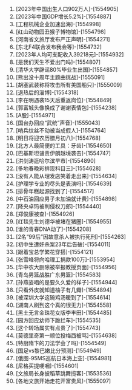 
1. [2023年中国出生人口902万人]-[1554905]
1. [2023年中国GDP增长5.2%]-[1554887]
1. [工程机械企业加速出海]-[1554998]
1. [红山动物园丑猴子博物馆]-[1554798]
1. [河南省文旅厅发布严正声明]-[1554271]
1. [东北F4联合发布我会等]-[1554732]
1. [2023年人均可支配收入39218元]-[1554932]
1. [是我们天生不爱出门吗]-[1554807]
1. [清华大学辟谣80%毕业生出国]-[1554857]
1. [熊出没十周年主题曲挑战]-[1555091]
1. [胡塞武装称将攻击所有美国船只]-[1555009]
1. [退热后的淄博]-[1554318]
1. [李在明遇袭15天后重返岗位]-[1554849]
1. [郭富城头像换成了谢谢表情包]-[1554238]
1. [A股]-[1554971]
1. [国台办回应“武统”声音]-[1555043]
1. [哨兵纹丝不动被当成假人]-[1554764]
1. [明日将迎农历腊月初八]-[1554768]
1. [北方人最简便的工具：牙齿]-[1554650]
1. [巴基斯坦谴责伊朗越境袭击]-[1554747]
1. [洪剑涛逛哈尔滨早市]-[1554890]
1. [多地春晚彩排现科目三]-[1554628]
1. [没有人能从理发店笑着走出来]-[1554634]
1. [护理学专业的尽头是表演吗]-[1554639]
1. [排骨年糕起源找到了]-[1554517]
1. [中石油回应男子未加油就计费]-[1554898]
1. [降央卓玛被判侵权刀郎]-[1554440]
1. [郑俊康被查]-[1554926]
1. [红毯先生刘德华被堵在猪圈]-[1554955]
1. [谁的青春DNA动了]-[1554208]
1. [2名“99后”因故意杀人被执行死刑]-[1554263]
1. [初中生遭奸杀案23年后告破]-[1554011]
1. [跟着宝总学繁花穿搭]-[1554121]
1. [张雪峰将向哈理工捐款100万]-[1553954]
1. [华中农大删除被举报教授页面]-[1554956]
1. [青岛男篮战胜广东男篮]-[1554583]
1. [孙燕姿唱的是要久久爱的样子]-[1554944]
1. [只看外皮就知道柚子有几瓣]-[1554894]
1. [被深圳大学这碗鸡汤暖到了]-[1554614]
1. [湖南人刷到这个真的很无力]-[1554558]
1. [黑土无言金珠花女版李丰田]-[1554485]
1. [园方回应幼师下跪拦车]-[1554535]
1. [这个转场属实有点贵了]-[1554743]
1. [莫德里奇第一顺位投梅西被骂]-[1554638]
1. [特厨隋卞的刀法学会了吗]-[1554549]
1. [国足vs黎巴嫩比分预测]-[1554949]
1. [俄图-95MS巡航日本海上空]-[1554981]
1. [尼格买提哽咽]-[1554601]
1. [文旅局长身披稻草跳舞揽客]-[1553536]
1. [各地文旅开始走花开富贵风]-[1555097]